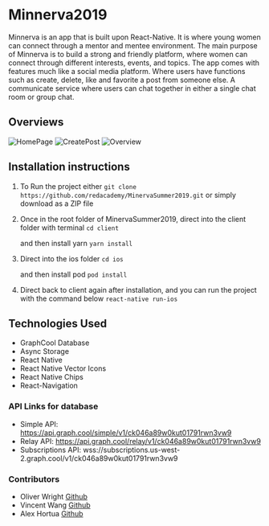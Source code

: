 # Minnerva2019

Minnerva is an app that is built upon React-Native. It is where young women can connect through a mentor and mentee environment. The main purpose of Minnerva is to build a strong and friendly platform, where women can connect through different interests, events, and topics. The app comes with features much like a social media platform. Where users have functions such as create, delete, like and favorite a post from someone else. A communicate service where users can chat together in either a single chat room or group chat.

## Overviews

![HomePage](./screenshots/Home_Page.gif)
![CreatePost](./screenshots/Create_Post.gif)
![Overview](./screenshots/Overview.gif)

## Installation instructions

1.  To Run the project either
    `git clone https://github.com/redacademy/MinervaSummer2019.git`
    or simply download as a ZIP file

2.  Once in the root folder of MinervaSummer2019, direct into the client folder with terminal
    `cd client`

    and then install yarn
    `yarn install`

3.  Direct into the ios folder
    `cd ios`

    and then install pod
    `pod install`

4.  Direct back to client again after installation, and you can run the project with the command below
    `react-native run-ios`

## Technologies Used

- GraphCool Database
- Async Storage
- React Native
- React Native Vector Icons
- React Native Chips
- React-Navigation

### API Links for database

- Simple API: https://api.graph.cool/simple/v1/ck046a89w0kut01791rwn3vw9
- Relay API: https://api.graph.cool/relay/v1/ck046a89w0kut01791rwn3vw9
- Subscriptions API: wss://subscriptions.us-west-2.graph.cool/v1/ck046a89w0kut01791rwn3vw9

### Contributors

- Oliver Wright [Github](https://github.com)
- Vincent Wang [Github](https://github.com)
- Alex Hortua [Github](https://github.com)
